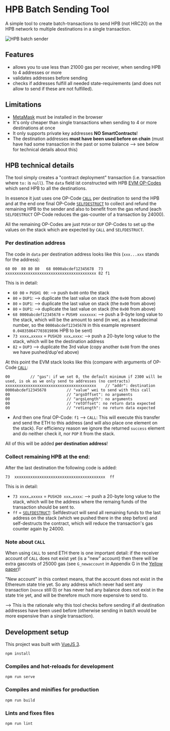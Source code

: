 # HPB Batch Sending Tool

A simple tool to create batch-transactions to send HPB (not HRC20) on the HPB network
to multiple destinations in a single transaction.

![HPB batch sender](http://url/to/img.png)

## Features

- allows you to use less than 21000 gas per receiver, when sending HPB to 4 addresses or more
- validates addresses before sending
- checks if addresses fulfill all needed state-requirements (and does not allow to send if these 
  are not fulfilled).


## Limitations

- [MetaMask](https://metamask.io/) must be installed in the browser 
- It's only cheaper than single transactions when sending to 4 or more destinations at once
- It only supports private key addresses **NO SmartContracts**!
- The destination addresses **must have been used before on chain** (must have had some 
  transaction in the past or some balance --> see below for technical details about this)

## HPB technical details

The tool simply creates a "contract deployment" transaction (i.e. transaction where `to:` is `null`).
The `data` field ist constructed with HPB [EVM OP-Codes](https://ethervm.io/) which send HPB 
to all the destinations.

In essence it just uses one OP-Code [`CALL`](https://ethervm.io/#F1) per destination to send the HPB
and at the end one final OP-Code [`SELFDESTRUCT`](https://ethervm.io/#FF) to collect and refund the 
remaining HPB to the sender and also to benefit from the gas refund (each `SELFDESTRUCT` OP-Code
reduces the gas-counter of a transaction by 24000).

All the remaining OP-Codes are just `PUSH` or `DUP` OP-Codes to set up the values on the stack
which are expected by `CALL` and `SELFDESTRUCT`.

### Per destination address

The code in `data` per destination address looks like this (`xxx...xxx` stands for the address):

```
60 00  80 80 80   68 0000abcdef12345678  73 xxxxxxxxxxxxxxxxxxxxxxxxxxxxxxxxxxxxxxxx 82 f1
```

This is in detail:

- `60 00` = `PUSH1 00`: --> push `0x00` onto the stack
- `80` = `DUP1`: --> duplicate the last value on stack (the `0x00` from above)
- `80` = `DUP1`: --> duplicate the last value on stack (the `0x00` from above)
- `80` = `DUP1`: --> duplicate the last value on stack (the `0x00` from above)
- `68 0000abcdef12345678` = `PUSH9 xxxxxxx`: --> push a 9-byte long value to the stack, which will be 
   the amount to send (in wei, as a hexadecimal number, so the `0000abcdef12345678` in this example 
   represent `0.048358647703819896` HPB to be sent)
- `73 xxxx…xxxxx` = `PUSH20 xxx…xxxx`: --> push a 20-byte long value to the stack, which will be 
   the destination address
- `82` = `DUP3` --> duplicate the 3rd value (copy another `0x00` from the ones we have pushed/dup'ed above) 

At this point the EVM stack looks like this (compare with arguments of OP-Code [`CALL`](https://ethervm.io/#F1):

```
00         // "gas": if we set 0, the default minimum if 2300 will be used, is ok as we only send to addresses (no contracts)
xxxxxxxxxxxxxxxxxxxxxxxxxxxxxxxxxxxxxxxx    // "addr": destination 
0000abcdef12345678         // "value" wei to send with this call
00                         // "argsOffset": no arguments
00                         // "argsLength": no arguments
00                         // "retOffset": no return data expected
00                         // "retLength": no return data expected
```

- And then one final OP-Code: `f1` --> `CALL`: This will execute this transfer and send the ETH
  to this address (and will also place one element on the stack). For efficiency reason we ignore
  the returned `success` element and do neither check it, nor `POP` it from the stack.

All of this will be added **per destination address**!


### Collect remaining HPB at the end:

After the last destination the following code is added:

```
73  xxxxxxxxxxxxxxxxxxxxxxxxxxxxxxxxxxxxxxxx  ff
```

This is in detail:

- `73 xxxx…xxxxx` = `PUSH20 xxx…xxxx`: --> push a 20-byte long value to the stack, which will be 
  the address where the remaing funds of the transaction should be sent to.
- `ff` = [`SELFDESTRUCT`](https://ethervm.io/#FF): Selfdestruct will send all remaining funds to
  the last address on the stack (which we pushed there in the step before) and self-destructs the
  contract, which will reduce the transaction's gas counter again by 24000.


### Note about `CALL`
When using `CALL` to send ETH there is one important detail: if the receiver account of `CALL` does
not exist yet (is a "new" account) then there will be extra gascosts of 25000 gas 
(see `G_newaccount` in Appendix G in the [Yellow paper](https://ethereum.github.io/yellowpaper/paper.pdf))!

"New account" in this context means, that the account does not exist in the Ethereum state trie yet.
So any address which never had sent any transaction (`nonce` still 0) or has never had any balance
does not exist in the state trie yet, and will be therefore much more expensive to send to.

--> This is the rationale why this tool checks before sending if all destination addresses have
    been used before (otherwise sending in batch would be more expensive than a single transaction).


## Development setup

This project was built with [VueJS 3](https://v3.vuejs.org/guide/introduction.html).

```
npm install
```

### Compiles and hot-reloads for development
```
npm run serve
```

### Compiles and minifies for production
```
npm run build
```

### Lints and fixes files
```
npm run lint
```

